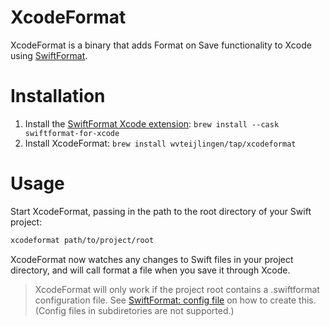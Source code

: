 # XcodeFormat

XcodeFormat is a binary that adds Format on Save functionality to Xcode using [SwiftFormat](https://github.com/nicklockwood/SwiftFormat).

# Installation

1. Install the [SwiftFormat Xcode extension](https://github.com/nicklockwood/SwiftFormat?tab=readme-ov-file#xcode-source-editor-extension): `brew install --cask swiftformat-for-xcode`
1. Install XcodeFormat: `brew install wvteijlingen/tap/xcodeformat`

# Usage

Start XcodeFormat, passing in the path to the root directory of your Swift project:

```bash
xcodeformat path/to/project/root
```

XcodeFormat now watches any changes to Swift files in your project directory,
and will call format a file when you save it through Xcode.

> XcodeFormat will only work if the project root contains a .swiftformat configuration file.
> See [SwiftFormat: config file](https://github.com/nicklockwood/SwiftFormat?tab=readme-ov-file#config-file)
> on how to create this. (Config files in subdiretories are not supported.)